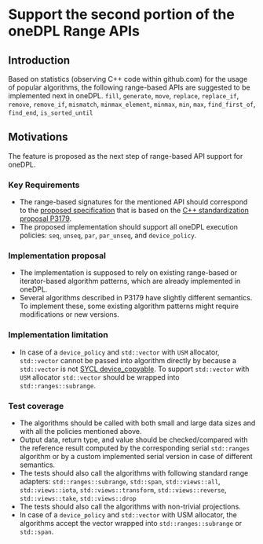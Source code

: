 # Support the second portion of the oneDPL Range APIs

## Introduction
Based on statistics (observing C++ code within github.com) for the usage of popular algorithms, the following
range-based APIs are suggested to be implemented next in oneDPL.
`fill`, `generate`, `move`, `replace`, `replace_if`, `remove`, `remove_if`, `mismatch`, `minmax_element`, `minmax`,
`min`, `max`, `find_first_of`, `find_end`, `is_sorted_until`

## Motivations
The feature is proposed as the next step of range-based API support for oneDPL.

### Key Requirements
- The range-based signatures for the mentioned API should correspond to the [proposed specification](https://github.com/uxlfoundation/oneAPI-spec/pull/614)
that is based on the [C++ standardization proposal P3179](https://wg21.link/p3179).
- The proposed implementation should support all oneDPL execution policies: `seq`, `unseq`, `par`, `par_unseq`, and `device_policy`.

### Implementation proposal
- The implementation is supposed to rely on existing range-based or iterator-based algorithm patterns, which are already
implemented in oneDPL.
- Several algorithms described in P3179 have slightly different semantics. To implement these, some existing algorithm patterns
might require modifications or new versions.

### Implementation limitation
- In case of a `device_policy` and `std::vector` with `USM` allocator, `std::vector` cannot be passed into algorithm directly by because a `std::vector` is not [SYCL device_copyable](https://registry.khronos.org/SYCL/specs/sycl-2020/html/sycl-2020.html#sec::device.copyable). To support  `std::vector` with `USM` allocator `std::vector` should be wrapped into `std::ranges::subrange`.

### Test coverage
- The algorithms should be called with both small and large data sizes and with all the policies mentioned above.
- Output data, return type, and value should be checked/compared with the reference result
computed by the corresponding serial `std::ranges` algorithm or by a custom implemented serial version
in case of different semantics.
- The tests should also call the algorithms with following standard range adapters: `std::ranges::subrange`, `std::span`, `std::views::all`,
  `std::views::iota`, `std::views::transform`, `std::views::reverse`, `std::views::take`, `std::views::drop`
- The tests should also call the algorithms with non-trivial projections.
- In case of a `device_policy` and `std::vector` with USM allocator, the algorithms accept the vector wrapped into `std::ranges::subrange` or `std::span`.


